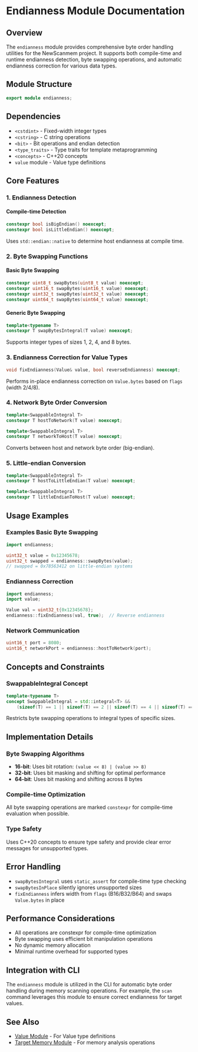 # Endianness Module Documentation

## Overview

The `endianness` module provides comprehensive byte order handling utilities for the NewScanmem project. It supports both compile-time and runtime endianness detection, byte swapping operations, and automatic endianness correction for various data types.

## Module Structure

```cpp
export module endianness;
```

## Dependencies

- `<cstdint>` - Fixed-width integer types
- `<cstring>` - C string operations
- `<bit>` - Bit operations and endian detection
- `<type_traits>` - Type traits for template metaprogramming
- `<concepts>` - C++20 concepts
- `value` module - Value type definitions

## Core Features

### 1. Endianness Detection

#### Compile-time Detection

```cpp
constexpr bool isBigEndian() noexcept;
constexpr bool isLittleEndian() noexcept;
```

Uses `std::endian::native` to determine host endianness at compile time.

### 2. Byte Swapping Functions

#### Basic Byte Swapping

```cpp
constexpr uint8_t swapBytes(uint8_t value) noexcept;
constexpr uint16_t swapBytes(uint16_t value) noexcept;
constexpr uint32_t swapBytes(uint32_t value) noexcept;
constexpr uint64_t swapBytes(uint64_t value) noexcept;
```

#### Generic Byte Swapping

```cpp
template<typename T>
constexpr T swapBytesIntegral(T value) noexcept;
```

Supports integer types of sizes 1, 2, 4, and 8 bytes.

### 3. Endianness Correction for Value Types

```cpp
void fixEndianness(Value& value, bool reverseEndianness) noexcept;
```

Performs in-place endianness correction on `Value.bytes` based on `flags` (width 2/4/8).

### 4. Network Byte Order Conversion

```cpp
template<SwappableIntegral T>
constexpr T hostToNetwork(T value) noexcept;

template<SwappableIntegral T>
constexpr T networkToHost(T value) noexcept;
```

Converts between host and network byte order (big-endian).

### 5. Little-endian Conversion

```cpp
template<SwappableIntegral T>
constexpr T hostToLittleEndian(T value) noexcept;

template<SwappableIntegral T>
constexpr T littleEndianToHost(T value) noexcept;
```

## Usage Examples

### Examples Basic Byte Swapping

```cpp
import endianness;

uint32_t value = 0x12345678;
uint32_t swapped = endianness::swapBytes(value);
// swapped = 0x78563412 on little-endian systems
```

### Endianness Correction

```cpp
import endianness;
import value;

Value val = uint32_t{0x12345678};
endianness::fixEndianness(val, true);  // Reverse endianness
```

### Network Communication

```cpp
uint16_t port = 8080;
uint16_t networkPort = endianness::hostToNetwork(port);
```

## Concepts and Constraints

### SwappableIntegral Concept

```cpp
template<typename T>
concept SwappableIntegral = std::integral<T> && 
    (sizeof(T) == 1 || sizeof(T) == 2 || sizeof(T) == 4 || sizeof(T) == 8);
```

Restricts byte swapping operations to integral types of specific sizes.

## Implementation Details

### Byte Swapping Algorithms

- **16-bit**: Uses bit rotation: `(value << 8) | (value >> 8)`
- **32-bit**: Uses bit masking and shifting for optimal performance
- **64-bit**: Uses bit masking and shifting across 8 bytes

### Compile-time Optimization

All byte swapping operations are marked `constexpr` for compile-time evaluation when possible.

### Type Safety

Uses C++20 concepts to ensure type safety and provide clear error messages for unsupported types.

## Error Handling

- `swapBytesIntegral` uses `static_assert` for compile-time type checking
- `swapBytesInPlace` silently ignores unsupported sizes
- `fixEndianness` infers width from `flags` (B16/B32/B64) and swaps `Value.bytes` in place

## Performance Considerations

- All operations are constexpr for compile-time optimization
- Byte swapping uses efficient bit manipulation operations
- No dynamic memory allocation
- Minimal runtime overhead for supported types

## Integration with CLI

The `endianness` module is utilized in the CLI for automatic byte order handling during memory scanning operations. For example, the `scan` command leverages this module to ensure correct endianness for target values.

## See Also

- [Value Module](value.md) - For Value type definitions
- [Target Memory Module](target_mem.md) - For memory analysis operations
